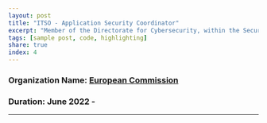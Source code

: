 ```yaml
---
layout: post
title: "ITSO - Application Security Coordinator"
excerpt: "Member of the Directorate for Cybersecurity, within the Security Assurance sector, based in Luxembourg."
tags: [sample post, code, highlighting]
share: true
index: 4
---
```



### Organization Name: [European Commission](https://ec.europa.eu/info/index_en) 

### Duration: June 2022 - <span id="date"></span> 

---


<script>

var months = ['January', 'February', 'March', 'April', 'May', 'June', 'July', 'August', 'September', 'October', 'November', 'December'];;
var date = new Date();

document.getElementById('date').innerHTML = months[date.getMonth()] + ' ' + date.getFullYear();

</script>
